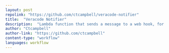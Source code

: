 ```yaml
---
layout: post
repolink: "https://github.com/ctcampbell/veracode-notifier"
title:  "Veracode Notifier"
description:  "Lambda function that sends a message to a web hook, for instance for use with Slack."
author: "Ctcampbell"
author-link: "https://github.com/ctcampbell"
content-type: "workflow"
languages: workflow
---
```

